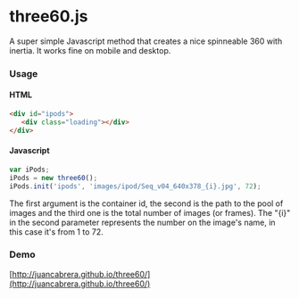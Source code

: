 three60.js
=======
A super simple Javascript method that creates a nice spinneable 360 with inertia. It works fine on mobile and desktop.

### Usage
#### HTML
 ```html
<div id="ipods">
	<div class="loading"></div>
</div>
 ```
#### Javascript
 ```javascript
var iPods;
iPods = new three60();
iPods.init('ipods', 'images/ipod/Seq_v04_640x378_{i}.jpg', 72);
 ```
The first argument is the container id, the second is the path to the pool of images and the third one is the total number of images (or frames). The "{i}" in the second parameter represents the number on the image's name, in this case it's from 1 to 72.

### Demo
[http://juancabrera.github.io/three60/](http://juancabrera.github.io/three60/)